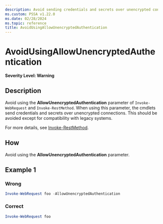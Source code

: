 ```yaml
---
description: Avoid sending credentials and secrets over unencrypted connections
ms.custom: PSSA v1.22.0
ms.date: 02/28/2024
ms.topic: reference
title: AvoidUsingAllowUnencryptedAuthentication
---
```

# AvoidUsingAllowUnencryptedAuthentication

**Severity Level: Warning**

## Description

Avoid using the **AllowUnencryptedAuthentication** parameter of `Invoke-WebRequest` and
`Invoke-RestMethod`. When using this parameter, the cmdlets send credentials and secrets over
unencrypted connections. This should be avoided except for compatibility with legacy systems.

For more details, see [Invoke-RestMethod](xref:Microsoft.PowerShell.Utility.Invoke-RestMethod).

## How

Avoid using the **AllowUnencryptedAuthentication** parameter.

## Example 1

### Wrong

```powershell
Invoke-WebRequest foo -AllowUnencryptedAuthentication
```

### Correct

```powershell
Invoke-WebRequest foo
```
